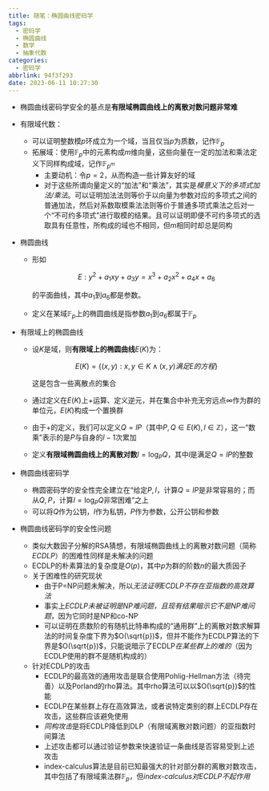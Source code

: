 ```yaml
---
title: 随笔：椭圆曲线密码学
tags:
  - 密码学
  - 椭圆曲线
  - 数学
  - 抽象代数
categories:
  - 密码学
abbrlink: 94f3f293
date: 2023-06-11 10:27:30
---
```



- 椭圆曲线密码学安全的基点是**有限域椭圆曲线上的离散对数问题非常难**
- 有限域代数：
  - 可以证明整数模$p$环成立为一个域，当且仅当$p$为质数，记作$\mathbb{F}_p$
  - 拓展域：使用$\mathbb{F}_p$中的元素构成$m$维向量，这些向量在一定的加法和乘法定义下同样构成域，记作$\mathbb{F}_{p^m}$
    - 主要动机：令$p=2$，从而构造一些计算友好的域
    - 对于这些所谓向量定义的“加法”和“乘法”，其实是*模意义下的多项式加法/乘法*。可以证明加法法则等价于以向量为参数对应的多项式之间的普通加法，然后对系数取模乘法法则等价于普通多项式乘法之后对一个“不可约多项式”进行取模的结果。且可以证明即便不可约多项式的选取具有任意性，所构成的域也不相同，但$m$相同时却总是同构
- 椭圆曲线
  - 形如
    
    $$
        E: y^2 + a_1xy+a_3y=x^3 + a_2 x^2 + a_4 x + a_6
    $$

    的平面曲线，其中$a_1$到$a_6$都是参数。

  - 定义在某域$\mathbb{F}_p$上的椭圆曲线是指参数$a_1$到$a_6$都属于$\mathbb{F}_p$

- 有限域上的椭圆曲线
  - 设$K$是域，则**有限域上的椭圆曲线**$E(K)$为：
    

    $$
        E(K) = \{(x,y): x,y \in K \land (x,y)满足E的方程\}
    $$

    这是包含一些离散点的集合

  - 通过定义在$E(K)$上$+$运算、定义逆元，并在集合中补充无穷远点$\infty$作为群的单位元，$E(K)$构成一个置换群
  - 由于$+$的定义，我们可以定义$Q = l P$（其中$P,Q \in E(K), l \in \mathbb{Z}$），这一“数乘”表示的是$P$与自身的$l-1$次累加
  - 定义**有限域椭圆曲线上的离散对数**$l = \log_PQ$，其中$l$是满足$Q = lP$的整数
- 椭圆曲线密码学
  - 椭圆密码学的安全性完全建立在“给定$P,l$，计算$Q=lP$是非常容易的；而从$Q,P$，计算$l = \log_PQ$非常困难”之上
  - 可以将$Q$作为公钥，$l$作为私钥，$P$作为参数，公开公钥和参数
- 椭圆曲线密码学的安全性问题
  - 类似大数因子分解的RSA猜想，有限域椭圆曲线上的离散对数问题（简称*ECDLP*）的困难性同样是未解决的问题
  - ECDLP的朴素算法的复杂度是$O(p)$，其中$p$为群的阶数$n$的最大质因子
  - 关于困难性的研究现状
    - 由于P=NP问题未解决，所以*无法证明ECDLP不存在亚指数的高效算法*
    - 事实上*ECDLP未被证明是NP难问题，且现有结果暗示它不是NP难问题*，因为它同时是NP和co-NP
    - 可以证明在质数阶的有随机比特串构成的“通用群”上的离散对数求解算法的时间复杂度下界为$O(\sqrt{p})$，但并不能作为ECDLP算法的下界是$O(\sqrt{p})$，只能说暗示了ECDLP*在某些群上的难的*（因为ECDLP使用的群不是随机构成的）
  - 针对ECDLP的攻击
    - ECDLP的最高效的通用攻击是联合使用Pohlig-Hellman方法（待完善）以及Porland的rho算法。其中rho算法可以以$O(\sqrt{p})$的性能
    - ECDLP在某些群上存在高效算法，或者说特定类别的群上ECDLP存在攻击，这些群应该避免使用
    - *同构攻击*是将ECDLP降低到DLP（有限域离散对数问题）的亚指数时间算法
    - 上述攻击都可以通过验证参数来快速验证一条曲线是否容易受到上述攻击
    - index-calculus算法是目前已知最强大的针对部分群的离散对数攻击，其中包括了有限域乘法群$\mathbb{F}_p$，但*index-calculus对ECDLP不起作用*